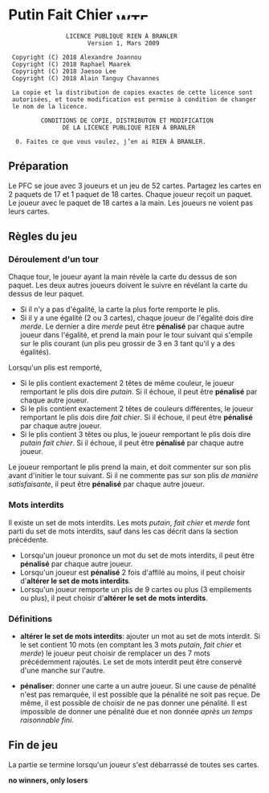 # Putin Fait Chier <a href="http://www.wtfpl.net/"><img src="http://www.wtfpl.net/wp-content/uploads/2012/12/wtfpl-badge-4.png" width="80" height="15" alt="WTFPL" /></a>

```
                LICENCE PUBLIQUE RIEN À BRANLER
                      Version 1, Mars 2009

 Copyright (C) 2018 Alexandre Joannou
 Copyright (C) 2018 Raphael Maarek
 Copyright (C) 2018 Jaesoo Lee
 Copyright (C) 2018 Alain Tanguy Chavannes
 
 La copie et la distribution de copies exactes de cette licence sont
 autorisées, et toute modification est permise à condition de changer
 le nom de la licence. 

         CONDITIONS DE COPIE, DISTRIBUTON ET MODIFICATION
               DE LA LICENCE PUBLIQUE RIEN À BRANLER

  0. Faites ce que vous voulez, j’en ai RIEN À BRANLER.
```

## Préparation

Le PFC se joue avec 3 joueurs et un jeu de 52 cartes. Partagez les cartes en 2
paquets de 17 et 1 paquet de 18 cartes. Chaque joueur reçoit un paquet. Le
joueur avec le paquet de 18 cartes a la main. Les joueurs ne voient pas leurs
cartes.

## Règles du jeu

### Déroulement d'un tour

 Chaque tour, le joueur ayant la main révèle la carte du dessus de son paquet.
Les deux autres joueurs doivent le suivre en révélant la carte du dessus de
leur paquet.

- Si il n'y a pas d'égalité, la carte la plus forte remporte le plis.
- Si il y a une égalité (2 ou 3 cartes), chaque joueur de l'égalité dois dire
  *merde*. Le dernier a dire *merde* peut être **pénalisé** par chaque autre
  joueur dans l'égalité, et prend la main pour le tour suivant qui s'empile sur
  le plis courant (un plis peu grossir de 3 en 3 tant qu'il y a des égalités).

Lorsqu'un plis est remporté,

- Si le plis contient exactement 2 têtes de même couleur, le joueur remportant
  le plis dois dire *putain*. Si il échoue, il peut être **pénalisé** par
  chaque autre joueur.
- Si le plis contient exactement 2 têtes de couleurs différentes, le joueur
  remportant le plis dois dire *fait chier*. Si il échoue, il peut être
  **pénalisé** par chaque autre joueur.
- Si le plis contient 3 têtes ou plus, le joueur remportant le plis dois dire
  *putain fait chier*. Si il échoue, il peut être **pénalisé** par chaque autre
  joueur.

Le joueur remportant le plis prend la main, et doit commenter sur son plis
avant d'initier le tour suivant. Si il ne commente pas sur son plis *de manière
satisfaisante*, il peut être **pénalisé** par chaque autre joueur.

### Mots interdits

Il existe un set de mots interdits. Les mots *putain*, *fait chier* et *merde*
font parti du set de mots interdits, sauf dans les cas décrit dans la section
précédente.
- Lorsqu'un joueur prononce un mot du set de mots interdits, il peut être
  **pénalisé** par chaque autre joueur.
- Lorsqu'un joueur est **pénalisé** 2 fois d'affilé au moins, il peut choisir
  d'**altérer le set de mots interdits**.
- Lorsqu'un joueur remporte un plis de 9 cartes ou plus (3 empilements ou
  plus), il peut choisir d'**altérer le set de mots interdits**.

### Définitions

- **altérer le set de mots interdits**: ajouter un mot au set de mots interdit.
  Si le set contient 10 mots (en comptant les 3 mots *putain*, *fait chier* et
  *merde*) le joueur peut choisir de remplacer un des 7 mots précédemment
  rajoutés. Le set de mots interdit peut être conservé d'une manche sur l'autre.

- **pénaliser**: donner une carte a un autre joueur. Si une cause de pénalité
  n'est pas remarquée, il est possible que la pénalité ne soit pas reçue. De
  même, il est possible de choisir de ne pas donner une pénalité. Il est
  impossible de donner une pénalité due et non donnée *après un temps
  raisonnable fini*.

## Fin de jeu

La partie se termine lorsqu'un joueur s'est débarrassé de toutes ses cartes.

**no winners, only losers**
